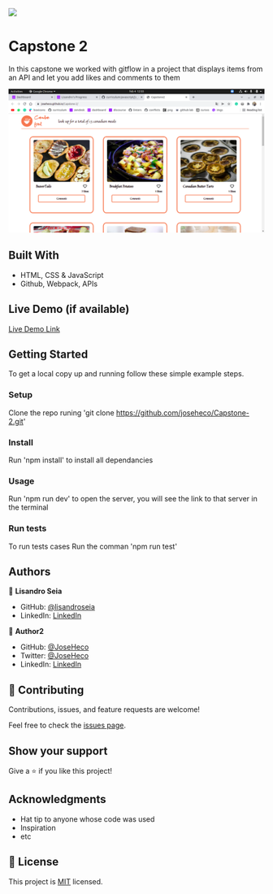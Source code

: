 ![](https://img.shields.io/badge/Microverse-blueviolet)

# Capstone 2

In this capstone we worked with gitflow in a project that displays items from an API and let you add likes and comments to them

![screenshot](./app_screenshot.png)

## Built With

- HTML, CSS & JavaScript
- Github, Webpack, APIs

## Live Demo (if available)

[Live Demo Link](https://joseheco.github.io/Capstone-2/)

## Getting Started

To get a local copy up and running follow these simple example steps.

### Setup

Clone the repo runing 'git clone https://github.com/joseheco/Capstone-2.git'

### Install

Run 'npm install' to install all dependancies

### Usage

Run 'npm run dev' to open the server, you will see the link to that server in the terminal

### Run tests

To run tests cases Run the comman 'npm run test'

## Authors

👤 **Lisandro Seia**

- GitHub: [@lisandroseia](https://github.com/lisandroseia)
- LinkedIn: [LinkedIn](https://www.linkedin.com/in/lisandro-seia-295120225/)

👤 **Author2**

- GitHub: [@JoseHeco](https://github.com/joseheco)
- Twitter: [@JoseHeco](https://twitter.com/joseheco)
- LinkedIn: [LinkedIn](https://linkedin.com/in/joseherreraco)

## 🤝 Contributing

Contributions, issues, and feature requests are welcome!

Feel free to check the [issues page](https://github.com/joseheco/Capstone-2/issues).

## Show your support

Give a ⭐️ if you like this project!

## Acknowledgments

- Hat tip to anyone whose code was used
- Inspiration
- etc

## 📝 License

This project is [MIT](https://github.com/joseheco/Capstone-2/blob/develop/MIT.md) licensed.
